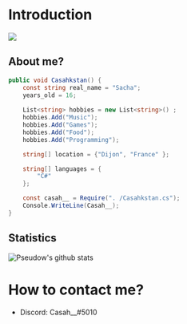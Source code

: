 # Introduction
<img src="https://media.giphy.com/media/9lyuDkgZJ4OBO/giphy.gif" heigth="50px">

## About me?

```cs
public void Casahkstan() {
    const string real_name = "Sacha";
    years_old = 16;
	
    List<string> hobbies = new List<string>() ;
    hobbies.Add("Music");
    hobbies.Add("Games");
    hobbies.Add("Food");
    hobbies.Add("Programming");

    string[] location = {"Dijon", "France" };

    string[] languages = {
        "C#"
    };

    const casah__ = Require(". /Casahkstan.cs");
    Console.WriteLine(Casah__);
}
```

## Statistics
![Pseudow's github stats](https://github-readme-stats.vercel.app/api?username=Casahkstan&show_icons=true&theme=buefy)

# How to contact me?
* Discord: Casah__#5010
